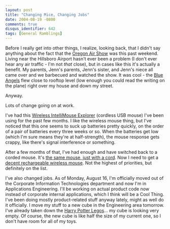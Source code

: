 ```yaml
---
layout: post
title: "Changing Mice, Changing Jobs"
date: 2004-08-19 -0800
comments: true
disqus_identifier: 642
tags: [General Ramblings]
---
```

Before I really get into other things, I realize, looking back, that I
didn't say anything about the fact that the [Oregon Air
Show](http://www.oregonairshow.com/) was this past weekend. Living near
the Hillsboro Airport hasn't ever been a problem (I don't ever hear any
air traffic - I'm not *that* close), but in cases like this it's
actually a benefit. My parents, Jenn's parents, Jenn's sister, and
Jenn's niece all came over and we barbecued and watched the show. It was
cool - the [Blue Angels](http://www.blueangels.navy.mil/) flew close to
rooftop level (low enough you could read the writing on the plane) right
over my house and down my street.

 Anyway.

 Lots of change going on at work.

 I've had this [Wireless IntelliMouse
Explorer](http://www.amazon.com/exec/obidos/ASIN/B00005NVBT/mhsvortex)
(cordless USB mouse) I've been using for the past few months. I like the
wireless mouse thing, but I've noticed that this one seems to suck up
batteries pretty quickly, on the order of a pair of batteries every
three weeks or so. When the batteries get low (which I'm sure means
they're at half-strength), the mouse response gets crappy, like there's
signal interference or something.

 After a few months of that, I've had enough and have switched back to a
corded mouse. It's [the same mouse, just with a
cord](http://www.amazon.com/exec/obidos/ASIN/B00005TQ09/mhsvortex). Now
I need to get a [decent rechargeable wireless
mouse](http://www.amazon.com/exec/obidos/ASIN/B00006HZ0L/mhsvortex). Not
the highest of priorities, but definitely on the list.

 I've also changed jobs. As of Monday, August 16, I'm officially moved
out of the Corporate Information Technologies department and now I'm in
Applications Engineering. I'll be working on actual product code now
instead of corporate internal applications, which I think will be a Cool
Thing. I've been doing mostly product-related stuff anyway lately, might
as well do it officially. I move my stuff to a new cube in the
Engineering area tomorrow. I've already taken down the [Harry Potter
Legos](/archive/2002/03/01/the-philosophers-legos.aspx)... my cube is
looking very empty. Of course, the new cube is like half the size of my
current one, so I don't have room for all of my toys.
